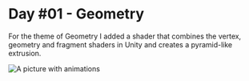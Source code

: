 # Day #01 - Geometry

For the theme of Geometry I added a shader that combines the vertex, geometry and fragment shaders in Unity and creates a pyramid-like extrusion.

![A picture with animations](https://im3.ezgif.com/tmp/ezgif-3-6086b2461296.gif)
